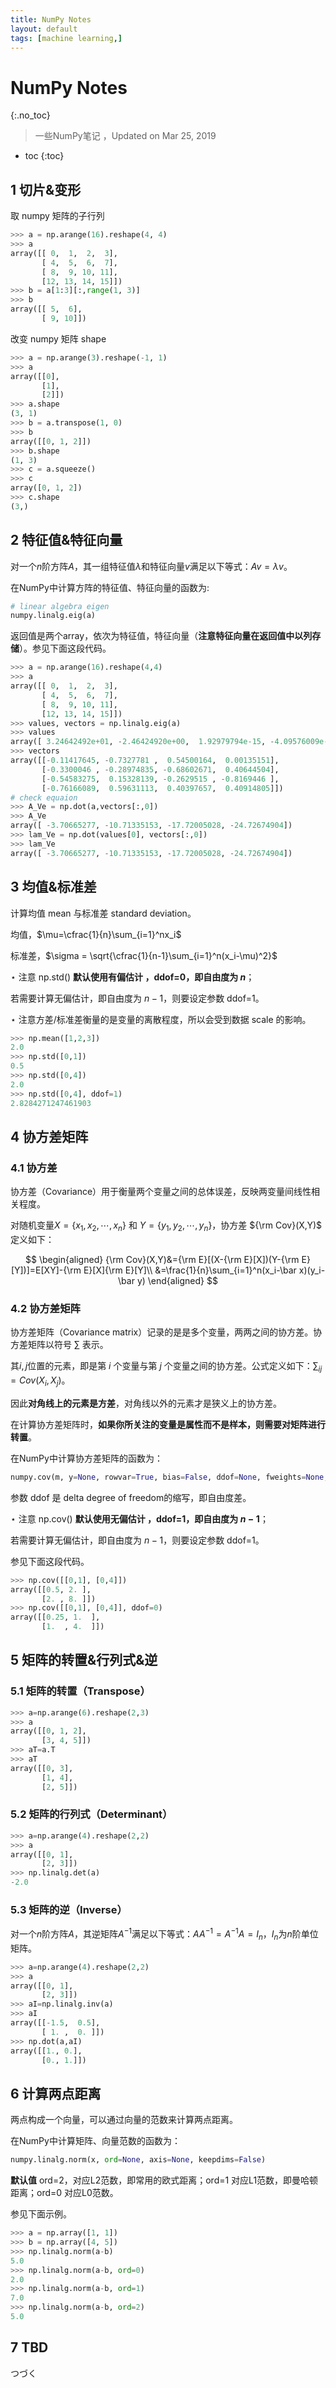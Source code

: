 ```yaml
---
title: NumPy Notes
layout: default
tags: [machine learning,]
---
```


# NumPy Notes
{:.no_toc}

> 一些NumPy笔记 ，Updated on Mar 25, 2019

* toc
{:toc}

## 1 切片&变形

取 numpy 矩阵的子行列

```python
>>> a = np.arange(16).reshape(4, 4)
>>> a
array([[ 0,  1,  2,  3],
       [ 4,  5,  6,  7],
       [ 8,  9, 10, 11],
       [12, 13, 14, 15]])
>>> b = a[1:3][:,range(1, 3)]
>>> b
array([[ 5,  6],
       [ 9, 10]])
```

改变 numpy 矩阵 shape

```python
>>> a = np.arange(3).reshape(-1, 1)
>>> a
array([[0],
       [1],
       [2]])
>>> a.shape
(3, 1)
>>> b = a.transpose(1, 0)
>>> b
array([[0, 1, 2]])
>>> b.shape
(1, 3)
>>> c = a.squeeze()
>>> c
array([0, 1, 2])
>>> c.shape
(3,)
```



## 2 特征值&特征向量

对一个$n$阶方阵$A$，其一组特征值$\lambda$和特征向量$v$满足以下等式：$Av=\lambda v$。


在NumPy中计算方阵的特征值、特征向量的函数为:

``` python
# linear algebra eigen
numpy.linalg.eig(a)
```

返回值是两个array，依次为特征值，特征向量（**注意特征向量在返回值中以列存储**）。参见下面这段代码。

``` python
>>> a = np.arange(16).reshape(4,4)
>>> a
array([[ 0,  1,  2,  3],
       [ 4,  5,  6,  7],
       [ 8,  9, 10, 11],
       [12, 13, 14, 15]])
>>> values, vectors = np.linalg.eig(a)
>>> values
array([ 3.24642492e+01, -2.46424920e+00,  1.92979794e-15, -4.09576009e-16])
>>> vectors
array([[-0.11417645, -0.7327781 ,  0.54500164,  0.00135151],
       [-0.3300046 , -0.28974835, -0.68602671,  0.40644504],
       [-0.54583275,  0.15328139, -0.2629515 , -0.8169446 ],
       [-0.76166089,  0.59631113,  0.40397657,  0.40914805]])
# check equaion
>>> A_Ve = np.dot(a,vectors[:,0])
>>> A_Ve
array([ -3.70665277, -10.71335153, -17.72005028, -24.72674904])
>>> lam_Ve = np.dot(values[0], vectors[:,0])
>>> lam_Ve
array([ -3.70665277, -10.71335153, -17.72005028, -24.72674904])
```



## 3 均值&标准差

计算均值 mean 与标准差 standard deviation。

均值，$\mu=\cfrac{1}{n}\sum_{i=1}^nx_i​$

标准差，$\sigma = \sqrt{\cfrac{1}{n-1}\sum_{i=1}^n(x_i-\mu)^2}$

$\star​$ 注意 np.std() **默认使用有偏估计 ，ddof=0，即自由度为 $n​$**；

若需要计算无偏估计，即自由度为 $n-1$，则要设定参数 ddof=1。

$\star$ 注意方差/标准差衡量的是变量的离散程度，所以会受到数据 scale 的影响。

```python
>>> np.mean([1,2,3])
2.0
>>> np.std([0,1])
0.5
>>> np.std([0,4])
2.0
>>> np.std([0,4], ddof=1)
2.8284271247461903
```



## 4 协方差矩阵

### 4.1 协方差

协方差（Covariance）用于衡量两个变量之间的总体误差，反映两变量间线性相关程度。

对随机变量$X=\{x_1,x_2,\cdots,x_n\}$ 和 $Y=\{y_1,y_2,\cdots,y_n\}$，协方差 ${\rm Cov}(X,Y)$ 定义如下：

$$
\begin{aligned}
{\rm Cov}(X,Y)&={\rm E}[(X-{\rm E}[X])(Y-{\rm E}[Y])]=E[XY]-{\rm E}[X]{\rm E}[Y]\\
&=\frac{1}{n}\sum_{i=1}^n(x_i-\bar x)(y_i-\bar y)
\end{aligned}
$$

### 4.2 协方差矩阵

协方差矩阵（Covariance matrix）记录的是是多个变量，两两之间的协方差。协方差矩阵以符号 $\sum$ 表示。

其$i,j$位置的元素，即是第 $i$ 个变量与第 $j$ 个变量之间的协方差。公式定义如下：$\sum_{ij}=Cov(X_i,X_j)$。

因此**对角线上的元素是方差**，对角线以外的元素才是狭义上的协方差。

在计算协方差矩阵时，**如果你所关注的变量是属性而不是样本，则需要对矩阵进行转置**。

在NumPy中计算协方差矩阵的函数为：

``` python
numpy.cov(m, y=None, rowvar=True, bias=False, ddof=None, fweights=None, aweights=None)
```

参数 ddof 是 delta degree of freedom的缩写，即自由度差。

$\star$ 注意 np.cov() **默认使用无偏估计 ，ddof=1，即自由度为 $n-1$**；

若需要计算无偏估计，即自由度为 $n-1$，则要设定参数 ddof=1。

参见下面这段代码。

``` python
>>> np.cov([[0,1], [0,4]])
array([[0.5, 2. ],
       [2. , 8. ]])
>>> np.cov([[0,1], [0,4]], ddof=0)
array([[0.25, 1.  ],
       [1.  , 4.  ]])
```



## 5 矩阵的转置&行列式&逆

### 5.1 矩阵的转置（Transpose）

``` python
>>> a=np.arange(6).reshape(2,3)
>>> a
array([[0, 1, 2],
       [3, 4, 5]])
>>> aT=a.T
>>> aT
array([[0, 3],
       [1, 4],
       [2, 5]])
```

### 5.2 矩阵的行列式（Determinant）

``` python
>>> a=np.arange(4).reshape(2,2)
>>> a
array([[0, 1],
       [2, 3]])
>>> np.linalg.det(a)
-2.0
```

### 5.3 矩阵的逆（Inverse）

对一个$n$阶方阵$A$，其逆矩阵$A^{-1}$满足以下等式：$AA^{-1}=A^{-1}A=I_n$，$I_n$为$n$阶单位矩阵。

``` python
>>> a=np.arange(4).reshape(2,2)
>>> a
array([[0, 1],
       [2, 3]])
>>> aI=np.linalg.inv(a)
>>> aI
array([[-1.5,  0.5],
       [ 1. ,  0. ]])
>>> np.dot(a,aI)
array([[1., 0.],
       [0., 1.]])
```



## 6 计算两点距离

两点构成一个向量，可以通过向量的范数来计算两点距离。

在NumPy中计算矩阵、向量范数的函数为：

```python
numpy.linalg.norm(x, ord=None, axis=None, keepdims=False)
```

**默认值** ord=2，对应L2范数，即常用的欧式距离；ord=1 对应L1范数，即曼哈顿距离；ord=0 对应L0范数。

参见下面示例。

```python
>>> a = np.array([1, 1])
>>> b = np.array([4, 5])
>>> np.linalg.norm(a-b)
5.0
>>> np.linalg.norm(a-b, ord=0)
2.0
>>> np.linalg.norm(a-b, ord=1)
7.0
>>> np.linalg.norm(a-b, ord=2)
5.0
```



## 7 TBD

つづく